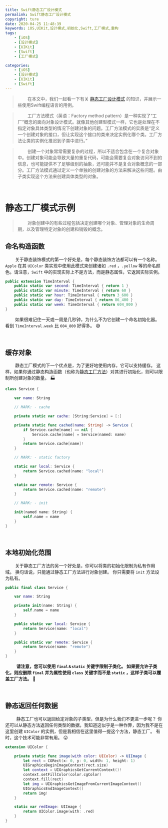 ```yaml
---
title: Swift静态工厂设计模式
permalink: Swift静态工厂设计模式
copyright: ture
date: 2020-04-25 11:48:39
keywords: iOS,UIKit,设计模式,初始化,Swift,工厂模式,重构
tags:
    - [iOS]
    - [设计模式]
    - [UIKit]
    - [Swift]
    - [工厂模式]

categories:
    - [iOS]
    - [设计模式]
    - [UIKit]
    - [Swift]
---
```


> &nbsp;&nbsp;&nbsp;&nbsp;&nbsp;&nbsp;&nbsp;&nbsp;在本文中，我们一起看一下有关 [静态工厂设计模式](https://zh.wikipedia.org/wiki/%E5%B7%A5%E5%8E%82%E6%96%B9%E6%B3%95 "静态工厂设计模式") 的知识，并展示一些使用Swift编程语言的用例。

> &nbsp;&nbsp;&nbsp;&nbsp;&nbsp;&nbsp;&nbsp;&nbsp;工厂方法模式（英语：Factory method pattern）是一种实现了“工厂”概念的面向对象设计模式。就像其他创建型模式一样，它也是处理在不指定对象具体类型的情况下创建对象的问题。工厂方法模式的实质是“定义一个创建对象的接口，但让实现这个接口的类来决定实例化哪个类。工厂方法让类的实例化推迟到子类中进行。” 

<!-- more -->


> &nbsp;&nbsp;&nbsp;&nbsp;&nbsp;&nbsp;&nbsp;&nbsp;创建一个对象常常需要复杂的过程，所以不适合包含在一个复合对象中。创建对象可能会导致大量的重复代码，可能会需要复合对象访问不到的信息，也可能提供不了足够级别的抽象，还可能并不是复合对象概念的一部分。工厂方法模式通过定义一个单独的创建对象的方法来解决这些问题。由子类实现这个方法来创建具体类型的对象。

</br>

# **静态工厂模式示例**

>&nbsp;&nbsp;&nbsp;&nbsp;&nbsp;&nbsp;&nbsp;&nbsp;对象创建中的有些过程包括决定创建哪个对象、管理对象的生命周期，以及管理特定对象的创建和销毁的概念。

## **命名构造函数**

&nbsp;&nbsp;&nbsp;&nbsp;&nbsp;&nbsp;&nbsp;&nbsp;关于静态装饰模式的第一个好处是，每个静态装饰方法都可以有一个名称。 ```Apple``` 在其 ```UIColor``` 类实现中使用此模式来创建诸如 ```.red``` ，```.yellow``` 等的命名颜色。请注意，```Swift``` 中的实现实际上不是方法，而是静态属性，它返回实际实例。

``` Swift
public extension TimeInterval {
    public static var second: TimeInterval { return 1 }
    public static var minute: TimeInterval { return 60 }
    public static var hour: TimeInterval { return 3_600 }
    public static var day: TimeInterval { return 86_400 }
    public static var week: TimeInterval { return 604_800 }
}
```

&nbsp;&nbsp;&nbsp;&nbsp;&nbsp;&nbsp;&nbsp;&nbsp;如果很难记住一天或一周是几秒钟，为什么不为它创建一个命名初始化器。 看到 ```TimeInterval.week``` 比 ```604_800``` 好得多。 😅

</br>

## **缓存对象**

&nbsp;&nbsp;&nbsp;&nbsp;&nbsp;&nbsp;&nbsp;&nbsp;静态工厂模式的下一个优点是，为了更好地使用内存，它可以支持缓存。 这样，如果你通过静态构造函数（也称为[静态工厂方法](http://www.xuebaonline.com/Swift%E4%B8%AD%E6%9E%84%E9%80%A0%E5%87%BD%E6%95%B0%E4%B8%8E%E9%9D%99%E6%80%81%E5%B7%A5%E5%8E%82%E6%96%B9%E6%B3%95%E7%9A%84%E6%AF%94%E8%BE%83/ "Swift中构造函数与静态工厂方法的比较")）对其进行初始化，则可以限制所创建对象的数量。 🏭

``` Swift
class Service {

    var name: String

    // MARK: - cache

    private static var cache: [String:Service] = [:]

    private static func cached(name: String) -> Service {
        if Service.cache[name] == nil {
            Service.cache[name] = Service(named: name)
        }
        return Service.cache[name]!
    }

    // MARK: - static factory

    static var local: Service {
        return Service.cached(name: "local")
    }

    static var remote: Service {
        return Service.cached(name: "remote")
    }

    // MARK: - init

    init(named name: String) {
        self.name = name
    }
}
```

</br>

## **本地初始化范围**

&nbsp;&nbsp;&nbsp;&nbsp;&nbsp;&nbsp;&nbsp;&nbsp;关于静态工厂方法的另一个好处是，你可以将类的初始化限制为私有作用域。 换句话说，只能通过静态工厂方法进行对象创建。 你只需要将 ```init``` 方法设为私有。

``` Swift
public final class Service {

    var name: String

    private init(name: String) {
        self.name = name
    }

    public static var local: Service {
        return Service(name: "local")
    }

    public static var remote: Service {
        return Service(name: "remote")
    }
}
```

&nbsp;&nbsp;&nbsp;&nbsp;&nbsp;&nbsp;&nbsp;&nbsp; **请注意，您可以使用 ```final＆static``` 关键字限制子类化。 如果要允许子类化，则应删除 ```final``` 并为属性使用 ```class``` 关键字而不是 ```static``` ，这样子类可以覆盖工厂方法。** 🤔

</br>

## **静态返回任何数据**

&nbsp;&nbsp;&nbsp;&nbsp;&nbsp;&nbsp;&nbsp;&nbsp; 静态工厂也可以返回给定对象的子类型，但是为什么我们不更进一步呢？ 你还可以从静态方法返回任何类型的数据，我知道这似乎是一种作弊，因为我不是在这里创建 ```UIColor``` 的实例，但是我相信在这里值得一提这个方法，静态工厂。 有时，这个技术可能非常有用。 😛

``` Swift
extension UIColor {

    private static func image(with color: UIColor) -> UIImage {
        let rect = CGRect(x: 0, y: 0, width: 1, height: 1)
        UIGraphicsBeginImageContext(rect.size)
        let context = UIGraphicsGetCurrentContext()!
        context.setFillColor(color.cgColor)
        context.fill(rect)
        let img = UIGraphicsGetImageFromCurrentImageContext()
        UIGraphicsEndImageContext()
        return img!
    }

    static var redImage: UIImage {
        return UIColor.image(with: .red)
    }
}
```

